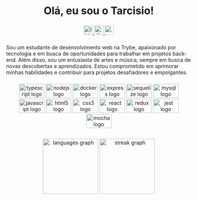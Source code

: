 <h1 align="center">Olá, eu sou o Tarcisio!</h1>

###

<div align="center">
  <a href="https://www.linkedin.com/in/tarseason-dev/" target="_blank">
    <img src="https://img.shields.io/static/v1?message=LinkedIn&logo=linkedin&label=&color=0077B5&logoColor=white&labelColor=&style=for-the-badge" height="25" alt="linkedin logo"  />
  </a>
  <a href="tar.ISO#4621" target="_blank">
    <img src="https://img.shields.io/static/v1?message=Discord&logo=discord&label=&color=7289DA&logoColor=white&labelColor=&style=for-the-badge" height="25" alt="discord logo"  />
  </a>
  <a href="tarcisacra333@gmail.com" target="_blank">
    <img src="https://img.shields.io/static/v1?message=Gmail&logo=gmail&label=&color=D14836&logoColor=white&labelColor=&style=for-the-badge" height="25" alt="gmail logo"  />
  </a>
</div>

###

<p align="left">Sou um estudante de desenvolvimento web na Trybe, apaixonado por tecnologia e em busca de oportunidades para trabalhar em projetos back-end. Além disso, sou um entusiasta de artes e música, sempre em busca de novas descobertas e aprendizados. Estou comprometido em aprimorar minhas habilidades e contribuir para projetos desafiadores e empolgantes.</p>

###

<div align="center">
  <img src="https://cdn.jsdelivr.net/gh/devicons/devicon/icons/typescript/typescript-plain.svg" height="38" width="69" alt="typescript logo"  />
  <img src="https://cdn.jsdelivr.net/gh/devicons/devicon/icons/nodejs/nodejs-original.svg" height="38" width="69" alt="nodejs logo"  />
  <img src="https://cdn.jsdelivr.net/gh/devicons/devicon/icons/docker/docker-original.svg" height="38" width="69" alt="docker logo"  />
  <img src="https://cdn.jsdelivr.net/gh/devicons/devicon/icons/express/express-original.svg" height="38" width="69" alt="express logo"  />
  <img src="https://cdn.jsdelivr.net/gh/devicons/devicon/icons/sequelize/sequelize-original.svg" height="38" width="69" alt="sequelize logo"  />
  <img src="https://cdn.jsdelivr.net/gh/devicons/devicon/icons/mysql/mysql-original-wordmark.svg" height="38" width="69" alt="mysql logo"  />
  <img src="https://cdn.jsdelivr.net/gh/devicons/devicon/icons/javascript/javascript-original.svg" height="38" width="69" alt="javascript logo"  />
  <img src="https://cdn.jsdelivr.net/gh/devicons/devicon/icons/html5/html5-original.svg" height="38" width="69" alt="html5 logo"  />
  <img src="https://cdn.jsdelivr.net/gh/devicons/devicon/icons/css3/css3-original.svg" height="38" width="69" alt="css3 logo"  />
  <img src="https://cdn.jsdelivr.net/gh/devicons/devicon/icons/react/react-original.svg" height="38" width="69" alt="react logo"  />
  <img src="https://cdn.jsdelivr.net/gh/devicons/devicon/icons/redux/redux-original.svg" height="38" width="69" alt="redux logo"  />
  <img src="https://cdn.jsdelivr.net/gh/devicons/devicon/icons/jest/jest-plain.svg" height="38" width="69" alt="jest logo"  />
  <img src="https://cdn.jsdelivr.net/gh/devicons/devicon/icons/mocha/mocha-plain.svg" height="38" width="69" alt="mocha logo"  />
</div>

###

<h2 align="left"></h2>

###

<div align="center">
  <img src="https://github-readme-stats.vercel.app/api/top-langs?username=Tarseason&locale=en&hide_title=false&layout=compact&card_width=320&langs_count=5&theme=merko&hide_border=true&order=2" height="150" alt="languages graph"  />
  <img src="https://streak-stats.demolab.com?user=Tarseason&locale=en&mode=weekly&theme=merko&hide_border=true&border_radius=5&order=3" height="150" alt="streak graph"  />
</div>

###
